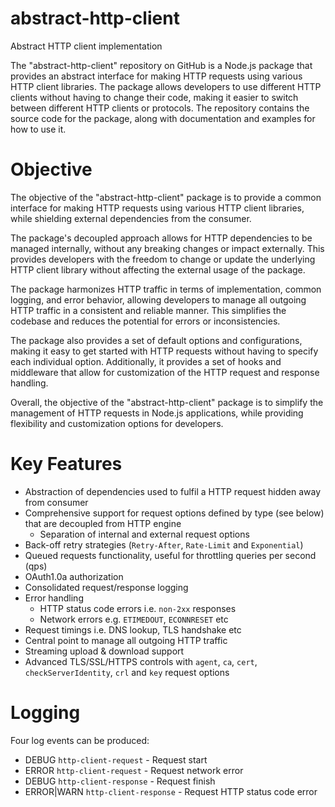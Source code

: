 # abstract-http-client

Abstract HTTP client implementation

The "abstract-http-client" repository on GitHub is a Node.js package that provides an abstract interface for making HTTP requests using various HTTP client libraries. The package allows developers to use different HTTP clients without having to change their code, making it easier to switch between different HTTP clients or protocols. The repository contains the source code for the package, along with documentation and examples for how to use it.

# Objective

The objective of the "abstract-http-client" package is to provide a common interface for making HTTP requests using various HTTP client libraries, while shielding external dependencies from the consumer.

The package's decoupled approach allows for HTTP dependencies to be managed internally, without any breaking changes or impact externally. This provides developers with the freedom to change or update the underlying HTTP client library without affecting the external usage of the package.

The package harmonizes HTTP traffic in terms of implementation, common logging, and error behavior, allowing developers to manage all outgoing HTTP traffic in a consistent and reliable manner. This simplifies the codebase and reduces the potential for errors or inconsistencies.

The package also provides a set of default options and configurations, making it easy to get started with HTTP requests without having to specify each individual option. Additionally, it provides a set of hooks and middleware that allow for customization of the HTTP request and response handling.

Overall, the objective of the "abstract-http-client" package is to simplify the management of HTTP requests in Node.js applications, while providing flexibility and customization options for developers.

# Key Features

- Abstraction of dependencies used to fulfil a HTTP request hidden away from consumer
- Comprehensive support for request options defined by type (see below) that are decoupled from HTTP engine
  - Separation of internal and external request options
- Back-off retry strategies (`Retry-After`, `Rate-Limit` and `Exponential`)
- Queued requests functionality, useful for throttling queries per second (qps)
- OAuth1.0a authorization
- Consolidated request/response logging
- Error handling
  - HTTP status code errors i.e. `non-2xx` responses
  - Network errors e.g. `ETIMEDOUT`, `ECONNRESET` etc
- Request timings i.e. DNS lookup, TLS handshake etc
- Central point to manage all outgoing HTTP traffic
- Streaming upload & download support
- Advanced TLS/SSL/HTTPS controls with `agent`, `ca`, `cert`, `checkServerIdentity`, `crl` and `key` request options

# Logging

Four log events can be produced:

- DEBUG `http-client-request` - Request start
- ERROR `http-client-request` - Request network error
- DEBUG `http-client-response` - Request finish
- ERROR|WARN `http-client-response` - Request HTTP status code error
